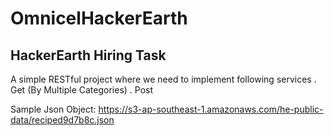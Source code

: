 # OmnicelHackerEarth

## HackerEarth Hiring Task

A simple RESTful project where we need to implement following services
. Get (By Multiple Categories)
. Post

Sample Json Object: https://s3-ap-southeast-1.amazonaws.com/he-public-data/reciped9d7b8c.json
